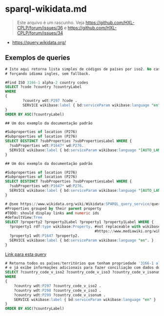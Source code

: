 # sparql-wikidata.md

> Este arquivo é um rascunho. Veja https://github.com/HXL-CPLP/forum/issues/36 e
  https://github.com/HXL-CPLP/forum/issues/34
  

- https://query.wikidata.org/

## Exemplos de queries

```sql
# Isto aqui retorna lista simples de códigos de países por iso2. No caso esta
# forçando idioma ingles, sem fallback.

#Find ISO 3166-1 alpha-2 country codes
SELECT ?code ?country ?countryLabel
WHERE
{
        ?country wdt:P297 ?code .
        SERVICE wikibase:label { bd:serviceParam wikibase:language "en" }
}
ORDER BY ASC(?countryLabel)
```

```sql
## Um dos exemplo da documentação padrão

#Subproperties of location (P276)
#Subproperties of location (P276)
SELECT DISTINCT ?subProperties ?subPropertiesLabel WHERE {
  ?subProperties wdt:P1647* wd:P276.
  SERVICE wikibase:label { bd:serviceParam wikibase:language "[AUTO_LANGUAGE],en". }
}
```


```sql
## Um dos exemplo da documentação padrão

#Subproperties of location (P276)
#Subproperties of location (P276)
SELECT DISTINCT ?subProperties ?subPropertiesLabel WHERE {
  ?subProperties wdt:P1647* wd:P276.
  SERVICE wikibase:label { bd:serviceParam wikibase:language "[AUTO_LANGUAGE],en". }
}
```


```sql
# @see https://www.wikidata.org/wiki/Wikidata:SPARQL_query_service/queries/examples#Properties_grouped_by_their_parent_property
#Properties grouped by their parent property
#TODO: should display links and numeric ids
#defaultView:Tree
SELECT ?property2 ?property2Label ?property1 ?property1Label WHERE {
  ?property1 rdf:type wikibase:Property. #not replaceable with wikibase:Item, wikibase:Statement, wikibase:Reference at WDQS
                                         #https://www.mediawiki.org/wiki/Wikibase/Indexing/RDF_Dump_Format#WDQS_data_differences
  ?property1 wdt:P1647 ?property2.
  SERVICE wikibase:label { bd:serviceParam wikibase:language "en". }
}
```

[Link para esta query](https://query.wikidata.org/#%23%20Retorna%20todos%20os%20pa%C3%ADses%2Fterrit%C3%B3rios%20que%20tenham%20propriedade%20%273166-1%20alpha-2%27%0A%23%20e%20j%C3%A1%20exibe%20informa%C3%A7%C3%B5es%20adicionais%20para%20fazer%20concilia%C3%A7%C3%A3o%20com%20dados%20do%20HXL-CPLP%0ASELECT%20%3Fcountry_code_v_iso2%20%3Fcountry_code_v_iso3%20%3Fcountry_code_v_isonum%20%3Fcountry%20%3FcountryLabel%20%3Fpopulation%0AWHERE%0A%7B%0A%20%20%20%20%3Fcountry%20wdt%3AP297%20%3Fcountry_code_v_iso2%20.%0A%20%20%20%20%3Fcountry%20wdt%3AP298%20%3Fcountry_code_v_iso3%20.%0A%20%20%20%20%3Fcountry%20wdt%3AP299%20%3Fcountry_code_v_isonum%20.%0A%20%20%20%20SERVICE%20wikibase%3Alabel%20%7B%20bd%3AserviceParam%20wikibase%3Alanguage%20%22en%22%20%7D%0A%7D%0AORDER%20BY%20ASC%28%3FcountryLabel%29)

```sql
# Retorna todos os países/territórios que tenham propriedade '3166-1 alpha-2'
# e já exibe informações adicionais para fazer conciliação com dados do HXL-CPLP
SELECT ?country_code_v_iso2 ?country_code_v_iso3 ?country_code_v_isonum ?country ?countryLabel ?population
WHERE
{
    ?country wdt:P297 ?country_code_v_iso2 .
    ?country wdt:P298 ?country_code_v_iso3 .
    ?country wdt:P299 ?country_code_v_isonum .
    SERVICE wikibase:label { bd:serviceParam wikibase:language "en" }
}
ORDER BY ASC(?countryLabel)
```